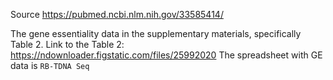 Source https://pubmed.ncbi.nlm.nih.gov/33585414/

The gene essentiality data in the supplementary materials, specifically Table 2.
Link to the Table 2: https://ndownloader.figstatic.com/files/25992020
The spreadsheet with GE data is `RB-TDNA Seq`

